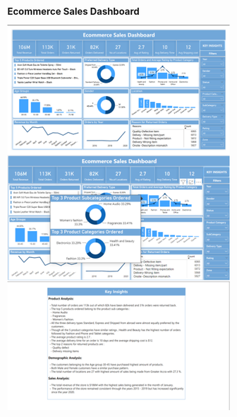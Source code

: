 ## Ecommerce Sales Dashboard


![Alt Text](https://github.com/Tushara08/Portfolio-Projects/blob/main/proj1-img1.png?raw=true)
![Alt Text](https://github.com/Tushara08/Portfolio-Projects/blob/main/proj1-img3.png?raw=true)
![Alt Text](https://github.com/Tushara08/Portfolio-Projects/blob/main/proj1-img2.png?raw=true)



